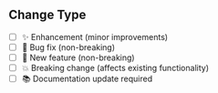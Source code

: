 <!--
Summarize the change, issue fixed, motivation, and any dependencies.
-->

## Change Type

<!-- Select all that apply -->

- [ ] :sparkles: Enhancement (minor improvements)
- [ ] :bug: Bug fix (non-breaking)
- [ ] :rocket: New feature (non-breaking)
- [ ] :boom: Breaking change (affects existing functionality)
- [ ] :books: Documentation update required
